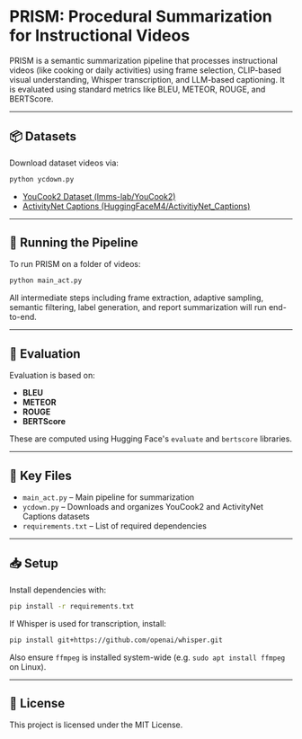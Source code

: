 # PRISM: Procedural Summarization for Instructional Videos

PRISM is a semantic summarization pipeline that processes instructional videos (like cooking or daily activities) using frame selection, CLIP-based visual understanding, Whisper transcription, and LLM-based captioning. It is evaluated using standard metrics like BLEU, METEOR, ROUGE, and BERTScore.

---

## 📦 Datasets

Download dataset videos via:
```bash
python ycdown.py
````

* [YouCook2 Dataset (lmms-lab/YouCook2)](https://huggingface.co/datasets/lmms-lab/YouCook2)
* [ActivityNet Captions (HuggingFaceM4/ActivitiyNet\_Captions)](https://huggingface.co/datasets/Leyo/ActivityNet_Captions)

---

## 🚀 Running the Pipeline

To run PRISM on a folder of videos:

```bash
python main_act.py
```

All intermediate steps including frame extraction, adaptive sampling, semantic filtering, label generation, and report summarization will run end-to-end.

---

## 🧪 Evaluation

Evaluation is based on:

* **BLEU**
* **METEOR**
* **ROUGE**
* **BERTScore**

These are computed using Hugging Face's `evaluate` and `bertscore` libraries.

---

## 📁 Key Files

* `main_act.py` – Main pipeline for summarization
* `ycdown.py` – Downloads and organizes YouCook2 and ActivityNet Captions datasets
* `requirements.txt` – List of required dependencies

---

## 📥 Setup

Install dependencies with:

```bash
pip install -r requirements.txt
```

If Whisper is used for transcription, install:

```bash
pip install git+https://github.com/openai/whisper.git
```

Also ensure `ffmpeg` is installed system-wide (e.g. `sudo apt install ffmpeg` on Linux).

---



## 📄 License

This project is licensed under the MIT License.

